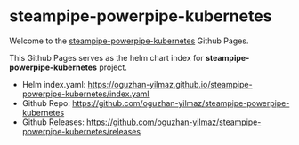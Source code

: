 # steampipe-powerpipe-kubernetes

Welcome to the [steampipe-powerpipe-kubernetes](https://github.com/oguzhan-yilmaz/steampipe-powerpipe-kubernetes) Github Pages.

This Github Pages serves as the helm chart index for **steampipe-powerpipe-kubernetes** project.

- Helm index.yaml: <https://oguzhan-yilmaz.github.io/steampipe-powerpipe-kubernetes/index.yaml>
- Github Repo: <https://github.com/oguzhan-yilmaz/steampipe-powerpipe-kubernetes>
- Github Releases: <https://github.com/oguzhan-yilmaz/steampipe-powerpipe-kubernetes/releases>